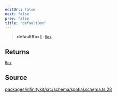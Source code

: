 ```yaml
---
editUrl: false
next: false
prev: false
title: "defaultBox"
---
```


> **defaultBox**(): [`Box`](../type-aliases/Box.md)

## Returns

[`Box`](../type-aliases/Box.md)

## Source

[packages/infinitykit/src/schema/spatial.schema.ts:28](https://github.com/nodenogg-in/alpha-p2p/blob/e46703f/packages/infinitykit/src/schema/spatial.schema.ts#L28)
